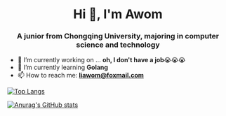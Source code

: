 <h1 align="center">Hi 👋, I'm Awom</h1>
<h3 align="center">A junior from Chongqing University, majoring in computer science and technology</h3>

<!--
**Aw0m/Aw0m** is a ✨ _special_ ✨ repository because its `README.md` (this file) appears on your GitHub profile.

Here are some ideas to get you started:

- 🔭 I’m currently working on ...
- 🌱 I’m currently learning ...
- 👯 I’m looking to collaborate on ...
- 🤔 I’m looking for help with ...
- 💬 Ask me about ...
- 📫 How to reach me: 
- 😄 Pronouns: ...
- ⚡ Fun fact: ...
-->
- 🔭 I’m currently working on ... **oh, I don't have a job**😭😭😭
- 🌱 I’m currently learning **Golang**
- 📫 How to reach me: **liawom@foxmail.com**

[![Top Langs](https://github-readme-stats.vercel.app/api/top-langs/?username=Aw0m&layout=compact)](https://github.com/anuraghazra/github-readme-stats)

[![Anurag's GitHub stats](https://github-readme-stats.vercel.app/api?username=Aw0m&show_icons=true&count_private=true)](https://github.com/anuraghazra/github-readme-stats)
